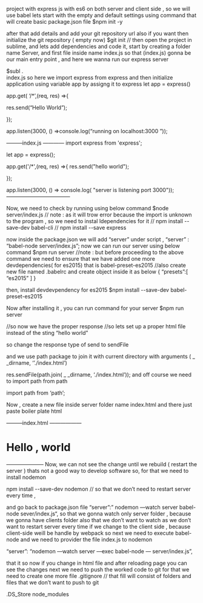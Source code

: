 project with express js
with es6 on both server and client side , so we will use babel
lets start with the empty and default settings using command that will create basic package.json file
$npm init -y 

after that add details and add your git repository url also if you want
then initialize the git repository ( empty now)
$git init
// then open the project in sublime, and lets add dependencies and code it, start by creating a folder name Server, and first file inside name index.js
so that (index.js) gonna be our main entry point , and here we wanna run our express server

$subl .  
index.js
	so here we import express from express and then initialize application using variable app by assigng it to express
let app = express()

app.get( ‘/*’,(req, res) =>{

 res.send(“Hello World”);

});

app.listen(3000, () =>console.log(“running on localhost:3000 	”));

———index.js ————
import express from 'express';

let app = express();

app.get('/*',(req, res) =>{
	res.send("hello world");

});

app.listen(3000, () => console.log( "server is listening port 3000"));
———————————— 

Now,  we need to check by running using below command
$node server/index.js
// note : as it will trow error because the import is unknown to the program , so we need to instal ldependencies for it 
// npm install --save-dev babel-cli 
// npm install --save express

now inside the package.json we will add “server” under script , 
“server” : “babel-node server/index.js”;
now we can run our server using below command
$npm run server
//note : but before proceeding to the above command we need to ensure that we have added one more devdependencies( for es2015) that is babel-preset-es2015
//also create new file named .babelrc and create object inside it as below
{
	“presets”:[ 
				“es2015”
			]
}

then, install devdevpendency for es2015
$npm install --save-dev babel-preset-es2015


Now after installing it , you can run command for your server
$npm run server

//so now we have the proper response 
//so lets set up a proper html file instead of the sting “hello world”


so change the response type of send to sendFile

and we use path package to join it with current directory with 
arguments ( _ _dirname, ‘’./index.html’)


res.sendFile(path.join( _ _dirname, ‘./index.html’));
and off course we need to import path from path

import path from ‘path’;


Now , create a new file inside server folder name index.html
and there just paste boiler plate html 

———index.html  —————— 
<!DOCTYPE html>
<html lang="en">
<head>
	<meta charset="UTF-8">
	<title>Inder:My Web page</title>
	<meta content="width=device-width, initial-scale=1" name="viewport" />
</head>
<body>
	<h1>Hello , world </h1>

</body>
</html>

———————
 Now, we can not see the change until we rebuild ( restart the server ) 
thats not a good way to develop software
so, for that we need to install nodemon

npm install --save-dev nodemon
// so that we don’t need to restart server every time , 

and go back to package.json file 
“server”:” nodemon —watch server babel-node sever/index.js“,
so that we gonna watch only server folder , because we gonna have clients folder also that we don’t want to watch 
as we don’t want to restart server every time if we change to the client side , because client-side weill be handle by webpack so next we need to execute babel-node and we need to provider the file index.js to nodemon 


“server”: “nodemon —watch server —exec babel-node — server/index.js”,

that it so now if you change in html file and after reloading page you can see the changes
 next we need to push the worked code to git 
for that we need to create one more file 
.gitignore // that fill will consist of folders and files that we don’t want to push to git 

.DS_Store
node_modules






















 


































